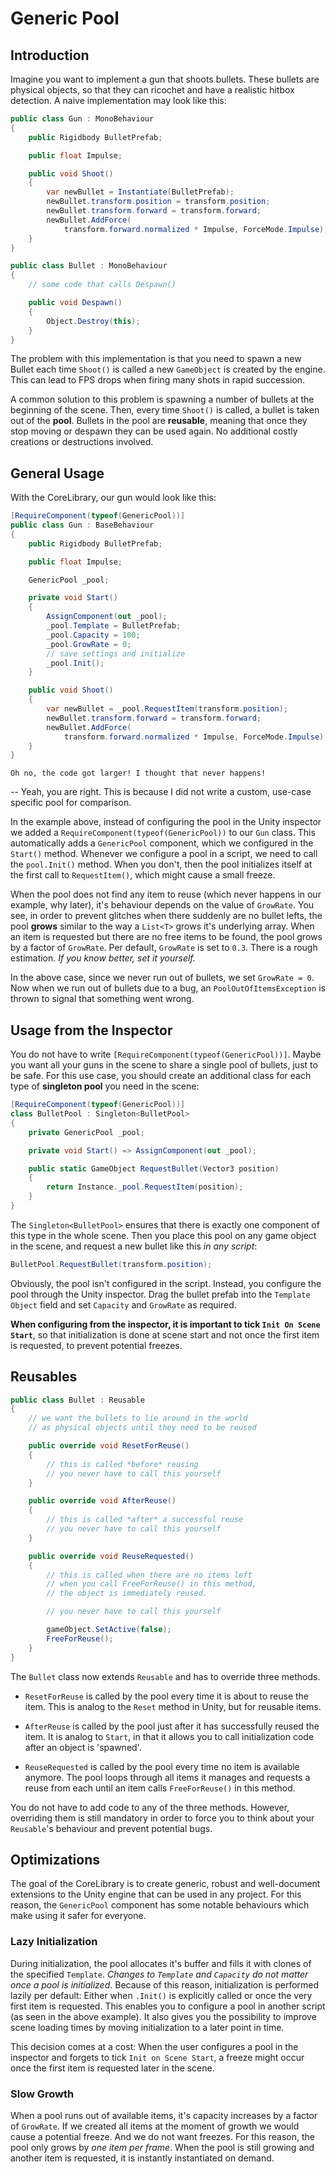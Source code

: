 # Generic Pool

## Introduction

Imagine you want to implement a gun that shoots bullets. These bullets are physical objects, so that they can ricochet and have a realistic hitbox detection. A naive implementation may look like this:

```cs
public class Gun : MonoBehaviour
{
    public Rigidbody BulletPrefab;

    public float Impulse;

    public void Shoot()
    {
        var newBullet = Instantiate(BulletPrefab);
        newBullet.transform.position = transform.position;
        newBullet.transform.forward = transform.forward;
        newBullet.AddForce(
            transform.forward.normalized * Impulse, ForceMode.Impulse);
    }
}

public class Bullet : MonoBehaviour
{
    // some code that calls Despawn()

    public void Despawn()
    {
        Object.Destroy(this);
    }
}
```

The problem with this implementation is that you need to spawn a new Bullet each time `Shoot()` is called a new `GameObject` is created by the engine. This can lead to FPS drops when firing many shots in rapid succession.

A common solution to this problem is spawning a number of bullets at the beginning of the scene. Then, every time `Shoot()` is called, a bullet is taken out of the **pool**. Bullets in the pool are **reusable**, meaning that once they stop moving or despawn they can be used again. No additional costly creations or destructions involved.

## General Usage

With the CoreLibrary, our gun would look like this:

```cs
[RequireComponent(typeof(GenericPool))]
public class Gun : BaseBehaviour
{
    public Rigidbody BulletPrefab;

    public float Impulse;

    GenericPool _pool;

    private void Start()
    {
        AssignComponent(out _pool);
        _pool.Template = BulletPrefab;
        _pool.Capacity = 100;
        _pool.GrowRate = 0;
        // save settings and initialize
        _pool.Init();
    }

    public void Shoot()
    {
        var newBullet = _pool.RequestItem(transform.position);
        newBullet.transform.forward = transform.forward;
        newBullet.AddForce(
            transform.forward.normalized * Impulse, ForceMode.Impulse);
    }
}
```

    Oh no, the code got larger! I thought that never happens!

-- Yeah, you are right. This is because I did not write a custom, use-case specific pool for comparison.

In the example above, instead of configuring the pool in the Unity inspector we added a `RequireComponent(typeof(GenericPool))` to our `Gun` class. This automatically adds a `GenericPool` component, which we configured in the `Start()` method. Whenever we configure a pool in a script, we need to call the `pool.Init()` method. When you don't, then the pool initializes itself at the first call to `RequestItem()`, which might cause a small freeze.

When the pool does not find any item to reuse (which never happens in our example, why later), it's behaviour depends on the value of `GrowRate`. You see, in order to prevent glitches when there suddenly are no bullet lefts, the pool **grows** similar to the way a `List<T>` grows it's underlying array. When an item is requested but there are no free items to be found, the pool grows by a factor of `GrowRate`. Per default, `GrowRate` is set to `0.3`. There is a rough estimation. *If you know better, set it yourself.*

In the above case, since we never run out of bullets, we set `GrowRate = 0`. Now when we run out of bullets due to a bug, an `PoolOutOfItemsException` is thrown to signal that something went wrong.

## Usage from the Inspector

You do not have to write `[RequireComponent(typeof(GenericPool))]`. Maybe you want all your guns in the scene to share a single pool of bullets, just to be safe. For this use case, you should create an additional class for each type of **singleton pool** you need in the scene:

```cs
[RequireComponent(typeof(GenericPool))]
class BulletPool : Singleton<BulletPool>
{
    private GenericPool _pool;

    private void Start() => AssignComponent(out _pool);

    public static GameObject RequestBullet(Vector3 position) 
    {
        return Instance._pool.RequestItem(position);
    }
}
```

The `Singleton<BulletPool>` ensures that there is exactly one component of this type in the whole scene. Then you place this pool on any game object in the scene, and request a new bullet like this *in any script*:

```cs
BulletPool.RequestBullet(transform.position);
```

Obviously, the pool isn't configured in the script. Instead, you configure the pool through the Unity inspector. Drag the bullet prefab into the `Template Object` field and set `Capacity` and `GrowRate` as required.

**When configuring from the inspector, it is important to tick `Init On Scene Start`**, so that initialization is done at scene start and not once the first item is requested, to prevent potential freezes. 

## Reusables

```cs
public class Bullet : Reusable
{
    // we want the bullets to lie around in the world
    // as physical objects until they need to be reused

    public override void ResetForReuse()
    {
        // this is called *before* reusing
        // you never have to call this yourself
    }

    public override void AfterReuse()
    {
        // this is called *after* a successful reuse
        // you never have to call this yourself
    }

    public override void ReuseRequested()
    {
        // this is called when there are no items left
        // when you call FreeForReuse() in this method,
        // the object is immediately reused.

        // you never have to call this yourself

        gameObject.SetActive(false);
        FreeForReuse();
    }
}
```

The `Bullet` class now extends `Reusable` and has to override three methods.

- `ResetForReuse` is called by the pool every time it is about to reuse the item. This is analog to the `Reset` method in Unity, but for reusable items.

- `AfterReuse` is called by the pool just after it has successfully reused the item. It is analog to `Start`, in that it allows you to call initialization code after an object is 'spawned'.

- `ReuseRequested` is called by the pool every time no item is available anymore. The pool loops through all items it manages and requests a reuse from each until an item calls `FreeForReuse()` in this method.

You do not have to add code to any of the three methods. However, overriding them is still mandatory in order to force you to think about your `Reusable`'s behaviour and prevent potential bugs.

## Optimizations

The goal of the CoreLibrary is to create generic, robust and well-document extensions to the Unity engine that can be used in any project. For this reason, the `GenericPool` component has some notable behaviours which make using it safer for everyone.

### Lazy Initialization

During initialization, the pool allocates it's buffer and fills it with clones of the specified `Template`. *Changes to `Template` and `Capacity` do not matter once a pool is initialized*. Because of this reason, initialization is performed lazily per default: Either when `.Init()` is explicitly called or once the very first item is requested. This enables you to configure a pool in another script (as seen in the above example). It also gives you the possibility to improve scene loading times by moving initialization to a later point in time.

This decision comes at a cost: When the user configures a pool in the inspector and forgets to tick `Init on Scene Start`, a freeze might occur once the first item is requested later in the scene.

### Slow Growth

When a pool runs out of available items, it's capacity increases by a factor of `GrowRate`. If we created all items at the moment of growth we would cause a potential freeze. And we do not want freezes. For this reason, the pool only grows by *one item per frame*. When the pool is still growing and another item is requested, it is instantly instantiated on demand.
